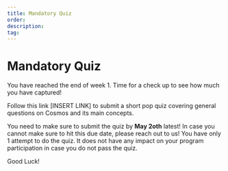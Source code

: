 ```yaml
---
title: Mandatory Quiz
order:
description: 
tag:
---
```


# Mandatory Quiz

You have reached the end of week 1. Time for a check up to see how much you have captured!

Follow this link [INSERT LINK] to submit a short pop quiz covering general questions on Cosmos and its main concepts. 

<HighlightBox type="note">

You need to make sure to submit the quiz by **May 2oth** latest! In case you cannot make sure to hit this due date, please reach out to us!
You have only 1 attempt to do the quiz. It does not have any impact on your program participation in case you do not pass the quiz. 

</HighlightBox>

Good Luck!